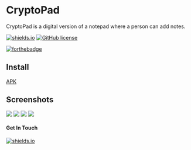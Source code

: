 # CryptoPad
CryptoPad is a digital version of a notepad where a person can add notes.

[![shields.io](https://img.shields.io/badge/Developer-shafiunmiraz0-yellow)](https://shafiunmiraz0.github.io)
[![GitHub license](https://img.shields.io/hexpm/l/Apa)](https://github.com/shafiunmiraz0/CryptoPad/blob/master/LICENSE)

[![forthebadge](https://forthebadge.com/images/badges/built-for-android.svg)](https://android.com)

## Install
[APK](https://raw.githubusercontent.com/tonmoy10ms/XylophoneApp/master/release/app-release.apk)

## Screenshots

![](images/main.jpg)  ![](images/add.jpg)  ![](images/main2.jpg)  ![](images/delete.jpg)

#### Get In Touch
[![shields.io](https://img.shields.io/twitter/url?style=social&url=https%3A%2F%2Ftwitter.com%2Fshafiunmiraz0)](https://twitter.com/shafiunmiraz0)
